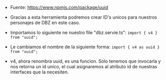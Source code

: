 - Fuente: https://www.npmjs.com/package/uuid

- Gracias a esta herramienta podremos crear ID's unicos para nuestros personajes de DBZ en este caso.

- Importamos lo siguiente ne nuestro file "dbz.servie.ts": ``import { v4 } from "uuid";``

- Le cambiamos el nombre de la siguiente forma: ``import { v4 as uuid } from "uuid";``

- v4, ahora renombra uuid, es una funcion. Solo tenemos que invocarla y nos retorna un id unico, el cual asignaremos al atributo id de nuestras interfaces que la necesiten.


 

